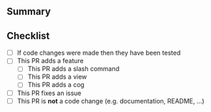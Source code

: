## Summary

<!-- What is this pull request for? Does it fix any issues? -->

## Checklist

<!-- Put an x inside [ ] to check it, like so: [x] -->

- [ ] If code changes were made then they have been tested
- [ ] This PR adds a feature
  - [ ] This PR adds a slash command
  - [ ] This PR adds a view
  - [ ] This PR adds a cog
- [ ] This PR fixes an issue
- [ ] This PR is **not** a code change (e.g. documentation, README, ...)
